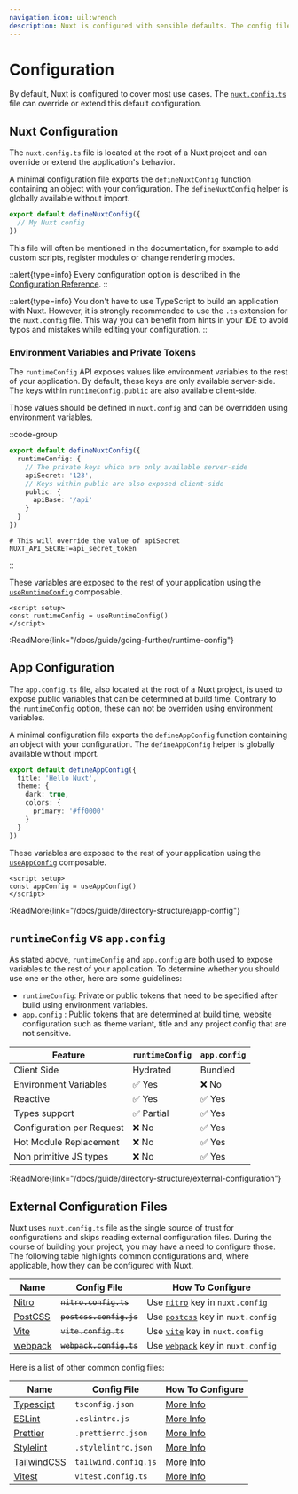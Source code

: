 ```yaml
---
navigation.icon: uil:wrench
description: Nuxt is configured with sensible defaults. The config file can override or extend them.
---
```


# Configuration

By default, Nuxt is configured to cover most use cases. The [`nuxt.config.ts`](/docs/guide/directory-structure/nuxt.config) file can override or extend this default configuration.

## Nuxt Configuration

The `nuxt.config.ts` file is located at the root of a Nuxt project and can override or extend the application's behavior.

A minimal configuration file exports the `defineNuxtConfig` function containing an object with your configuration. The `defineNuxtConfig` helper is globally available without import.

```ts [nuxt.config.ts]
export default defineNuxtConfig({
  // My Nuxt config
})
```

This file will often be mentioned in the documentation, for example to add custom scripts, register modules or change rendering modes.

::alert{type=info}
Every configuration option is described in the [Configuration Reference](/docs/api/configuration/nuxt-config).
::

::alert{type=info}
You don't have to use TypeScript to build an application with Nuxt. However, it is strongly recommended to use the `.ts` extension for the `nuxt.config` file. This way you can benefit from hints in your IDE to avoid typos and mistakes while editing your configuration.
::

### Environment Variables and Private Tokens

The `runtimeConfig` API exposes values like environment variables to the rest of your application. By default, these keys are only available server-side. The keys within `runtimeConfig.public` are also available client-side.

Those values should be defined in `nuxt.config` and can be overridden using environment variables.

::code-group

```ts [nuxt.config.ts]
export default defineNuxtConfig({
  runtimeConfig: {
    // The private keys which are only available server-side
    apiSecret: '123',
    // Keys within public are also exposed client-side
    public: {
      apiBase: '/api'
    }
  }
})
```

```text [.env]
# This will override the value of apiSecret
NUXT_API_SECRET=api_secret_token
```

::

These variables are exposed to the rest of your application using the [`useRuntimeConfig`](/docs/api/composables/use-runtime-config) composable.

```vue [pages/index.vue]
<script setup>
const runtimeConfig = useRuntimeConfig()
</script>
```

:ReadMore{link="/docs/guide/going-further/runtime-config"}

## App Configuration

The `app.config.ts` file, also located at the root of a Nuxt project, is used to expose public variables that can be determined at build time. Contrary to the `runtimeConfig` option, these can not be overriden using environment variables.

A minimal configuration file exports the `defineAppConfig` function containing an object with your configuration. The `defineAppConfig` helper is globally available without import.

```ts [app.config.ts]
export default defineAppConfig({
  title: 'Hello Nuxt',
  theme: {
    dark: true,
    colors: {
      primary: '#ff0000'
    }
  }
})
```

These variables are exposed to the rest of your application using the [`useAppConfig`](/docs/api/composables/use-app-config) composable.

```vue [pages/index.vue]
<script setup>
const appConfig = useAppConfig()
</script>
```

:ReadMore{link="/docs/guide/directory-structure/app-config"}

## `runtimeConfig` vs `app.config`

As stated above, `runtimeConfig` and `app.config` are both used to expose variables to the rest of your application. To determine whether you should use one or the other, here are some guidelines:

- `runtimeConfig`: Private or public tokens that need to be specified after build using environment variables.
- `app.config` : Public tokens that are determined at build time, website configuration such as theme variant, title and any project config that are not sensitive.

Feature                        | `runtimeConfig`  | `app.config`
-------------------------------|------------------|-------------------
Client Side                    | Hydrated         | Bundled
Environment Variables          | ✅ Yes           | ❌ No
Reactive                       | ✅ Yes           | ✅ Yes
Types support                  | ✅ Partial       | ✅ Yes
Configuration per Request      | ❌ No            | ✅ Yes
Hot Module Replacement         | ❌ No            | ✅ Yes
Non primitive JS types         | ❌ No            | ✅ Yes

:ReadMore{link="/docs/guide/directory-structure/external-configuration"}

## External Configuration Files

Nuxt uses `nuxt.config.ts` file as the single source of trust for configurations and skips reading external configuration files. During the course of building your project, you may have a need to configure those. The following table highlights common configurations and, where applicable, how they can be configured with Nuxt.

Name                                          | Config File               |  How To Configure
|---------------------------------------------|---------------------------|-------------------------
| [Nitro](https://nitro.unjs.io/)             | ~~`nitro.config.ts`~~     | Use [`nitro`](/docs/api/configuration/nuxt-config#nitro) key in `nuxt.config`
| [PostCSS](https://postcss.org)              | ~~`postcss.config.js`~~   | Use [`postcss`](/docs/api/configuration/nuxt-config#postcss) key in `nuxt.config`
| [Vite](https://vitejs.dev)                  | ~~`vite.config.ts`~~      | Use [`vite`](/docs/api/configuration/nuxt-config#vite) key in `nuxt.config`
| [webpack](https://webpack.js.org/)          | ~~`webpack.config.ts`~~   | Use [`webpack`](/docs/api/configuration/nuxt-config#webpack-1) key in `nuxt.config`

Here is a list of other common config files:

Name                                          | Config File             | How To Configure
|---------------------------------------------|-------------------------|--------------------------
| [Typescipt](https://www.typescriptlang.org) | `tsconfig.json`         | [More Info](/docs/guide/concepts/typescript#nuxttsconfigjson)
| [ESLint](https://eslint.org)                | `.eslintrc.js`          | [More Info](https://eslint.org/docs/latest/user-guide/configuring/configuration-files)
| [Prettier](https://prettier.io)            | `.prettierrc.json`      | [More Info](https://prettier.io/docs/en/configuration.html)
| [Stylelint](https://stylelint.io)           | `.stylelintrc.json`     | [More Info](https://stylelint.io/user-guide/configure)
| [TailwindCSS](https://tailwindcss.com)      |  `tailwind.config.js`   | [More Info](https://tailwindcss.nuxt.dev/tailwind/config/)
| [Vitest](https://vitest.dev)                | `vitest.config.ts`      | [More Info](https://vitest.dev/config/)
